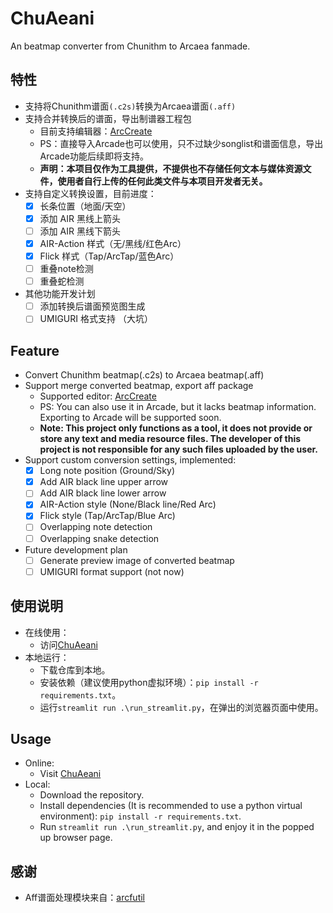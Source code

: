 # ChuAeani
An beatmap converter from Chunithm to Arcaea fanmade.

## 特性
- 支持将Chunithm谱面`(.c2s)`转换为Arcaea谱面`(.aff)`
- 支持合并转换后的谱面，导出制谱器工程包
  - 目前支持编辑器：[ArcCreate](https://github.com/Arcthesia/ArcCreate)
  - PS：直接导入Arcade也可以使用，只不过缺少songlist和谱面信息，导出Arcade功能后续即将支持。
  - **声明：本项目仅作为工具提供，不提供也不存储任何文本与媒体资源文件，使用者自行上传的任何此类文件与本项目开发者无关。**
- 支持自定义转换设置，目前进度：
  - [x] 长条位置（地面/天空）
  - [x] 添加 AIR 黑线上箭头
  - [ ] 添加 AIR 黑线下箭头
  - [x] AIR-Action 样式（无/黑线/红色Arc）
  - [x] Flick 样式（Tap/ArcTap/蓝色Arc）
  - [ ] 重叠note检测
  - [ ] 重叠蛇检测
- 其他功能开发计划
  - [ ] 添加转换后谱面预览图生成
  - [ ] UMIGURI 格式支持 （大坑）

## Feature
- Convert Chunithm beatmap(.c2s) to Arcaea beatmap(.aff)
- Support merge converted beatmap, export aff package
  - Supported editor: [ArcCreate](https://github.com/Arcthesia/ArcCreate)
  - PS: You can also use it in Arcade, but it lacks beatmap information. Exporting to Arcade will be supported soon.
  - **Note: This project only functions as a tool, it does not provide or store any text and media resource files. The developer of this project is not responsible for any such files uploaded by the user.**
- Support custom conversion settings, implemented:
  - [x] Long note position (Ground/Sky)
  - [x] Add AIR black line upper arrow
  - [ ] Add AIR black line lower arrow
  - [x] AIR-Action style (None/Black line/Red Arc)
  - [x] Flick style (Tap/ArcTap/Blue Arc)
  - [ ] Overlapping note detection
  - [ ] Overlapping snake detection
- Future development plan
  - [ ] Generate preview image of converted beatmap
  - [ ] UMIGURI format support (not now)

## 使用说明
- 在线使用：
  - 访问[ChuAeani](https://chuaeani.streamlit.app/)
- 本地运行： 
  - 下载仓库到本地。
  - 安装依赖（建议使用python虚拟环境）：`pip install -r requirements.txt`。
  - 运行`streamlit run .\run_streamlit.py`，在弹出的浏览器页面中使用。

## Usage
- Online:
  - Visit [ChuAeani](https://chuaeani.streamlit.app/)
- Local:
  - Download the repository.
  - Install dependencies (It is recommended to use a python virtual environment): `pip install -r requirements.txt`.
  - Run `streamlit run .\run_streamlit.py`, and enjoy it in the popped up browser page.

## 感谢
- Aff谱面处理模块来自：[arcfutil](https://github.com/feightwywx/arcfutil)
